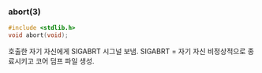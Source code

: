 ### abort(3)
```c
#include <stdlib.h>
void abort(void);
```
호출한 자기 자신에게 SIGABRT 시그널 보냄.
SIGABRT = 자기 자신 비정상적으로 종료시키고 코어 덤프 파일 생성.